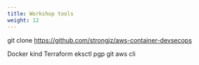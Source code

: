 ```yaml
---
title: Workshop tools
weight: 12
---
```


git clone https://github.com/strongjz/aws-container-devsecops


Docker
kind
Terraform
eksctl
pgp
git
aws cli 


